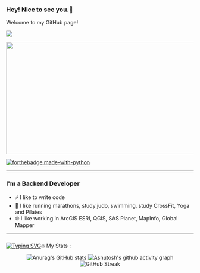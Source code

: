 ### Hey! Nice to see you.👋
Welcome to my GitHub page!

![](https://komarev.com/ghpvc/?username=Bereg48)

<div align="center">
  <img src="https://media.giphy.com/media/dWesBcTLavkZuG35MI/giphy.gif" width="600" height="300"/>
</div>

[![forthebadge made-with-python](http://ForTheBadge.com/images/badges/made-with-python.svg)](https://www.python.org/)

---

### I'm a Backend Developer

- ⚡ I like to write code
- 🏃 I like running marathons, study judo, swimming, study CrossFit, Yoga and Pilates
- 🌐 I like working in ArcGIS ESRI, QGIS, SAS Planet, MapInfo, Global Mapper

---

### 
[![Typing SVG](https://readme-typing-svg.herokuapp.com?color=%2336BCF7&lines=:fire:+My+Stats)](https://git.io/typing-svg):fire: My Stats :

<div align="center">

![Anurag's GitHub stats](https://github-readme-stats.vercel.app/api?username=Bereg48&theme=great-gatsby&show_icons=true)
![Ashutosh's github activity graph](https://github-readme-activity-graph.cyclic.app/graph?username=Bereg48&theme=merko)
![GitHub Streak](http://github-readme-streak-stats.herokuapp.com?user=Bereg48&theme=dark&background=000000)
</div>










